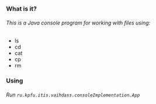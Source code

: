 ### What is it?
###### This is a Java console program for working with files using:
- ls
- cd
- cat
- cp
- rm
### Using
###### Run `ru.kpfu.itis.vaihdass.consoleImplementation.App`

